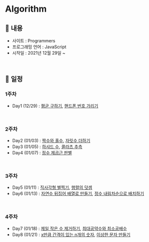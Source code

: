 # Algorithm
## 📝 내용
- 사이트 : Programmers
- 프로그래밍 언어 : JavaScript
- 시작일 : 2021년 12월 29일 ~

<br>

## 📆 일정
### 1주차
- Day1 (12/29) : <a href="https://programmers.co.kr/learn/courses/30/lessons/12944">평균 구하기</a>, <a href="https://programmers.co.kr/learn/courses/30/lessons/12948">핸드폰 번호 가리기</a>

<br>

### 2주차
- Day2 (01/03) : <a href="https://programmers.co.kr/learn/courses/30/lessons/12937">짝수와 홀수</a>, <a href="https://programmers.co.kr/learn/courses/30/lessons/12931">자릿수 더하기</a>
- Day3 (01/05) : <a href="https://programmers.co.kr/learn/courses/30/lessons/12947">하샤드 수</a>, <a href="https://programmers.co.kr/learn/courses/30/lessons/12943">콜라츠 추측</a>
- Day4 (01/07) : <a href="https://programmers.co.kr/learn/courses/30/lessons/12934">정수 제곱근 판별</a>

<br>

### 3주차
- Day5 (01/11) : <a href="https://programmers.co.kr/learn/courses/30/lessons/12969">직사각형 별찍기</a>, <a href="https://programmers.co.kr/learn/courses/30/lessons/12950">행렬의 덧셈</a>
- Day6 (01/13) : <a href="https://programmers.co.kr/learn/courses/30/lessons/12932">자연수 뒤집어 배열로 만들기</a>, <a href="https://programmers.co.kr/learn/courses/30/lessons/12933">정수 내림차순으로 배치하기</a>

<br>

### 4주차
- Day7 (01/18) : <a href="https://programmers.co.kr/learn/courses/30/lessons/12935">제일 작은 수 제거하기</a>, <a href="https://programmers.co.kr/learn/courses/30/lessons/12940">최대공약수와 최소공배수</a>
- Day8 (01/21) : <a href="https://programmers.co.kr/learn/courses/30/lessons/12954">x만큼 간격이 있는 n개의 숫자</a>, <a href="https://programmers.co.kr/learn/courses/30/lessons/12930">이상한 문자 만들기</a>

